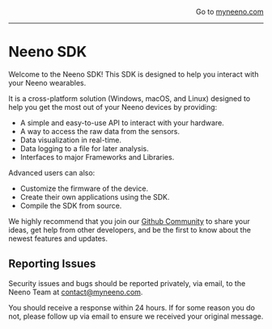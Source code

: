 <p style="text-align: right;">Go to <a href="https://myneeno.com">myneeno.com</a></p>

---

# Neeno SDK

Welcome to the Neeno SDK! This SDK is designed to help you interact with your
Neeno wearables.

It is a cross-platform solution (Windows, macOS, and Linux) designed to help
you get the most out of your Neeno devices by providing:

- A simple and easy-to-use API to interact with your hardware.
- A way to access the raw data from the sensors.
- Data visualization in real-time.
- Data logging to a file for later analysis.
- Interfaces to major Frameworks and Libraries.

Advanced users can also:

- Customize the firmware of the device.
- Create their own applications using the SDK.
- Compile the SDK from source.

We highly recommend that you join our [Github Community](https://github.com/MyNeeno)
to share your ideas, get help from other developers, and be the first to know
about the newest features and updates.

## Reporting Issues

Security issues and bugs should be reported privately, via email, to the Neeno
Team at <contact@myneeno.com>.

You should receive a response within 24 hours. If for some reason you do not,
please follow up via email to ensure we received your original message.